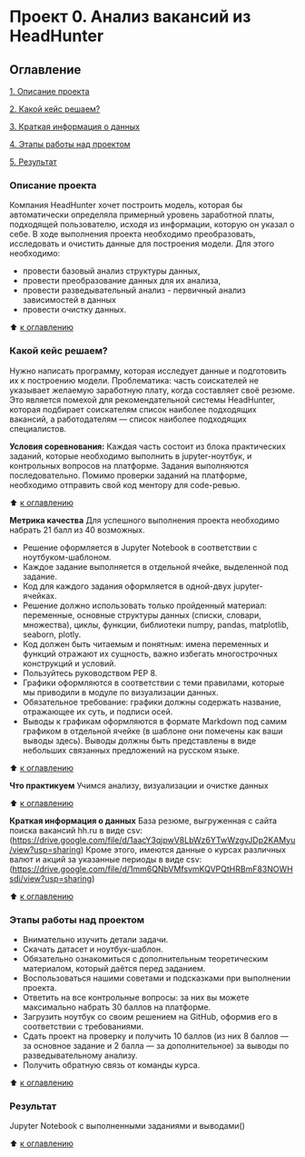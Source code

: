 # Проект 0. Анализ вакансий из HeadHunter

## Оглавление
[1. Описание проекта](https://github.com/kontroler38/Project_1-HH_vacancies_analysis/edit/main/README.md#Описание-проекта)

[2. Какой кейс решаем?](https://github.com/kontroler38/Project_1-HH_vacancies_analysis/edit/main/README.md#Какой-кейс-решаем?)

[3. Краткая информация о данных](https://github.com/kontroler38/Project_1-HH_vacancies_analysis/edit/main/README.md#Краткая-информация-о-данных)

[4. Этапы работы над проектом](https://github.com/kontroler38/Project_1-HH_vacancies_analysis/edit/main/README.md#Этапы-работы-над-проектом)

[5. Результат](https://github.com/kontroler38/Project_1-HH_vacancies_analysis/edit/main/README.md#Результат)

### Описание проекта
Компания HeadHunter хочет построить модель, которая бы автоматически определяла примерный уровень заработной платы, подходящей пользователю, исходя из информации, которую он указал о себе. В ходе выполнения проекта необходимо преобразовать, исследовать и очистить данные для построения модели. Для этого необходимо:
- провести базовый анализ структуры данных,
- провести преобразование данных для их анализа,
- провести разведывательный анализ - первичный анализ зависимостей в данных
- провести очистку данных.

:arrow_up: [к оглавлению](https://github.com/kontroler38/Project_1-HH_vacancies_analysis/edit/main/README.md#Оглавление)


### Какой кейс решаем?
Нужно написать программу, которая исследует данные и подготовить их к построению модели.
Проблематика: часть соискателей не указывает желаемую заработную плату, когда составляет своё резюме.
Это является помехой для рекомендательной системы HeadHunter, которая подбирает соискателям список наиболее подходящих вакансий, а работодателям — список наиболее подходящих специалистов.

**Условия соревнования:**
Каждая часть состоит из блока практических заданий, которые необходимо выполнить в jupyter-ноутбук, и контрольных вопросов на платформе. Задания выполняются последовательно.
Помимо проверки заданий на платформе, необходимо отправить свой код ментору для code-ревью.

:arrow_up: [к оглавлению](https://github.com/kontroler38/Project_1-HH_vacancies_analysis/edit/main/README.md#Оглавление)

**Метрика качества**
Для успешного выполнения проекта необходимо набрать 21 балл из 40 возможных.

- Решение оформляется в Jupyter Notebook в соответствии с ноутбуком-шаблоном.
- Каждое задание выполняется в отдельной ячейке, выделенной под задание.
- Код для каждого задания оформляется в одной-двух jupyter-ячейках.
- Решение должно использовать только пройденный материал: переменные, основные структуры данных (списки, словари, множества), циклы, функции, библиотеки numpy, pandas, matplotlib, seaborn, plotly.
- Код должен быть читаемым и понятным: имена переменных и функций отражают их сущность, важно избегать многострочных конструкций и условий.
- Пользуйтесь руководством PEP 8.
- Графики оформляются в соответствии с теми правилами, которые мы приводили в модуле по визуализации данных.
- Обязательное требование: графики должны содержать название, отражающее их суть, и подписи осей.
- Выводы к графикам оформляются в формате Markdown под самим графиком в отдельной ячейке (в шаблоне они помечены как ваши выводы здесь). Выводы должны быть представлены в виде небольших связанных предложений на русском языке.

:arrow_up: [к оглавлению](https://github.com/kontroler38/Project_1-HH_vacancies_analysis/edit/main/README.md#Оглавление)

**Что практикуем**
Учимся анализу, визуализации и очистке данных

:arrow_up: [к оглавлению](https://github.com/kontroler38/Project_1-HH_vacancies_analysis/edit/main/README.md#Оглавление)

**Краткая информация о данных**
База резюме, выгруженная с сайта поиска вакансий hh.ru в виде csv: (https://drive.google.com/file/d/1aacY3qjpwV8LbWz6YTwWzgvJDp2KAMyu/view?usp=sharing)
Кроме этого, имеются данные о курсах различных валют и акций за указанные периоды в виде csv: (https://drive.google.com/file/d/1mm6QNbVMfsvmKQVPQtHRBmF83NOWHsdi/view?usp=sharing)

:arrow_up: [к оглавлению](https://github.com/kontroler38/Project_1-HH_vacancies_analysis/edit/main/README.md#Оглавление)

### Этапы работы над проектом
- Внимательно изучить детали задачи.
- Скачать датасет и ноутбук-шаблон.
- Обязательно ознакомиться с дополнительным теоретическим материалом, который даётся перед заданием.
- Воспользоваться нашими советами и подсказками при выполнении проекта.
- Ответить на все контрольные вопросы: за них вы можете максимально набрать 30 баллов на платформе.
- Загрузить ноутбук со своим решением на GitHub, оформив его в соответствии с требованиями.
- Сдать проект на проверку и получить 10 баллов (из них 8 баллов — за основное задание и 2 балла — за дополнительное) за выводы по разведывательному анализу.
- Получить обратную связь от команды курса.

:arrow_up: [к оглавлению](https://github.com/kontroler38/Project_1-HH_vacancies_analysis/edit/main/README.md#Оглавление)

### Результат
Jupyter Notebook с выполненными заданиями и выводами()

:arrow_up: [к оглавлению](https://github.com/kontroler38/Project_1-HH_vacancies_analysis/edit/main/README.md#Оглавление)
